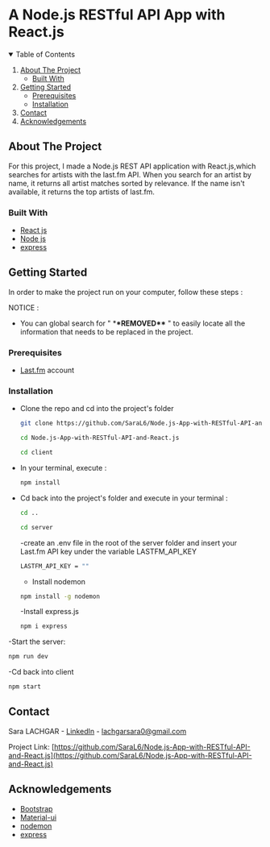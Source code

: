 # A Node.js RESTful API App with React.js

<!-- TABLE OF CONTENTS -->
<details open="open">
  <summary>Table of Contents</summary>
  <ol>
    <li>
      <a href="#about-the-project">About The Project</a>
      <ul>
        <li><a href="#built-with">Built With</a></li>
      </ul>
    </li>
    <li>
      <a href="#getting-started">Getting Started</a>
      <ul>
        <li><a href="#prerequisites">Prerequisites</a></li>
        <li><a href="#installation">Installation</a></li>
      </ul>
    </li>
    <li><a href="#contact">Contact</a></li>
    <li><a href="#acknowledgements">Acknowledgements</a></li>
  </ol>
</details>

<!-- ABOUT THE PROJECT -->

## About The Project

For this project, I made a Node.js REST API application with React.js,which searches for artists with the last.fm API.
When you search for an artist by name, it returns all artist matches sorted by relevance.
If the name isn't available, it returns the top artists of last.fm.

### Built With

- [React js](https://reactjs.org/)
- [Node js](https://nodejs.org/)
- [express](https://expressjs.com/)
<!-- GETTING STARTED -->

## Getting Started

In order to make the project run on your computer, follow these steps :

NOTICE :

- You can global search for " \***\*REMOVED\*\*** " to easily locate all the information that needs to be replaced in the project.

### Prerequisites

- [Last.fm](https://www.last.fm/join/) account

### Installation

- Clone the repo and cd into the project's folder

  ```sh
  git clone https://github.com/SaraL6/Node.js-App-with-RESTful-API-and-React.js.git
  ```

  ```sh
  cd Node.js-App-with-RESTful-API-and-React.js
  ```

  ```sh
  cd client
  ```

- In your terminal, execute :

  ```sh
  npm install
  ```

- Cd back into the project's folder and execute in your terminal :

  ```sh
  cd ..
  ```
  
  ```sh
  cd server
  ```

  -create an .env file in the root of the server folder and insert your Last.fm API key under the variable LASTFM_API_KEY

  ```sh
  LASTFM_API_KEY = ""
  ```

  - Install nodemon

  ```sh
  npm install -g nodemon
  ```

  -Install  express.js

  ```sh
  npm i express
  ```
 -Start the server:

  ```sh
  npm run dev
  ```

  -Cd back into client

  ```sh
  npm start
  ```

<!-- CONTACT -->

## Contact

Sara LACHGAR - [LinkedIn](https://www.linkedin.com/in/sara-lachgar/) - lachgarsara0@gmail.com

Project Link: [https://github.com/SaraL6/Node.js-App-with-RESTful-API-and-React.js](https://github.com/SaraL6/Node.js-App-with-RESTful-API-and-React.js)

<!-- ACKNOWLEDGEMENTS -->

## Acknowledgements

- [Bootstrap](https://getbootstrap.com//)
- [Material-ui](https://material-ui.com/)
- [nodemon](https://www.npmjs.com/package/nodemon)
- [express](https://expressjs.com/)
